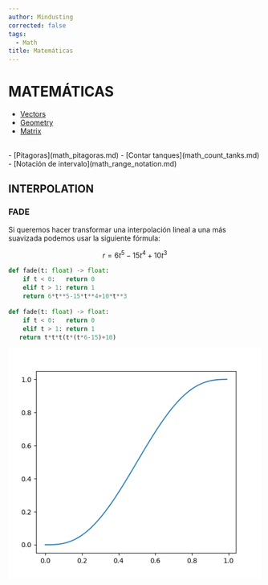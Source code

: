 ```yaml
---
author: Mindusting
corrected: false
tags:
  - Math
title: Matemáticas
---
```


# MATEMÁTICAS

- [Vectors](Vectors/vectors.md)
- [Geometry](Trigonometry/trigonometry.md)
- [Matrix](Matrix/matrix.md)
<br>
- [Pitagoras](math_pitagoras.md)
- [Contar tanques](math_count_tanks.md)
<br>
- [Notación de intervalo](math_range_notation.md)

## INTERPOLATION

### FADE

Si queremos hacer transformar una interpolación lineal a una más suavizada podemos usar la siguiente fórmula:

$$
r = 6t^5-15t^4+10t^3
$$

```py
def fade(t: float) -> float:
    if t < 0:   return 0
    elif t > 1: return 1
    return 6*t**5-15*t**4+10*t**3
```

```py
def fade(t: float) -> float:
    if t < 0:   return 0
    elif t > 1: return 1
   return t*t*t(t*(t*6-15)+10)
```

![#center](img_fade.png)
